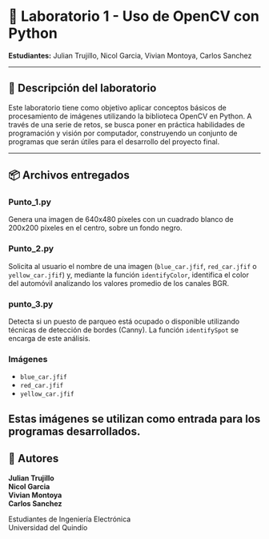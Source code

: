 # 🧪 Laboratorio 1 - Uso de OpenCV con Python  
**Estudiantes:** Julian Trujillo, Nicol Garcia, Vivian Montoya, Carlos Sanchez

---

## 🎯 Descripción del laboratorio
Este laboratorio tiene como objetivo aplicar conceptos básicos de procesamiento de imágenes utilizando la biblioteca OpenCV en Python. A través de una serie de retos, se busca poner en práctica habilidades de programación y visión por computador, construyendo un conjunto de programas que serán útiles para el desarrollo del proyecto final.

---

## 📦 Archivos entregados

### Punto_1.py
Genera una imagen de 640x480 píxeles con un cuadrado blanco de 200x200 píxeles en el centro, sobre un fondo negro.

### Punto_2.py
Solicita al usuario el nombre de una imagen (`blue_car.jfif`, `red_car.jfif` o `yellow_car.jfif`) y, mediante la función `identifyColor`, identifica el color del automóvil analizando los valores promedio de los canales BGR.

### punto_3.py
Detecta si un puesto de parqueo está ocupado o disponible utilizando técnicas de detección de bordes (Canny). La función `identifySpot` se encarga de este análisis.

### Imágenes
- `blue_car.jfif`
- `red_car.jfif`
- `yellow_car.jfif`

Estas imágenes se utilizan como entrada para los programas desarrollados.
---
## 👤 Autores
**Julian Trujillo**  
**Nicol Garcia**  
**Vivian Montoya**  
**Carlos Sanchez**  

Estudiantes de Ingeniería Electrónica  
Universidad del Quindío